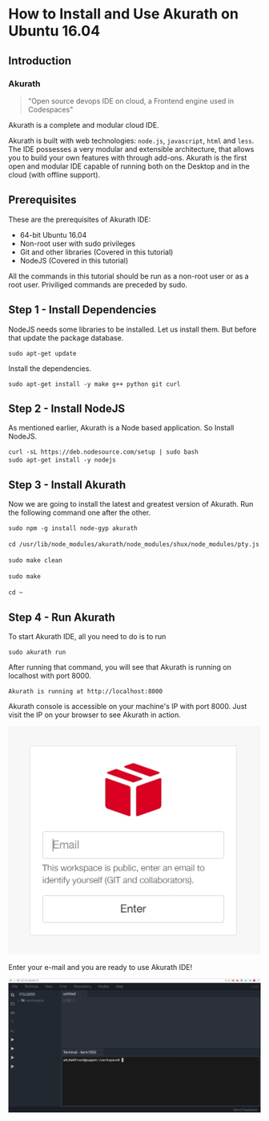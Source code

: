 # How to Install and Use Akurath on Ubuntu 16.04

## Introduction

###  Akurath

> "Open source devops IDE on cloud, a Frontend engine used in Codespaces"

Akurath is a complete and modular cloud IDE.


Akurath is built with web technologies: `node.js`, `javascript`, `html` and `less`. The IDE possesses a very modular and extensible architecture, that allows you to build your own features with through add-ons. Akurath is the first open and modular IDE capable of running both on the Desktop and in the cloud (with offline support).

## Prerequisites

These are the prerequisites of Akurath IDE:
* 64-bit Ubuntu 16.04
* Non-root user with sudo privileges
* Git and other libraries (Covered in this tutorial)
* NodeJS (Covered in this tutorial)

All the commands in this tutorial should be run as a non-root user or as a root user. Priviliged commands are preceded by sudo.

## Step 1 - Install Dependencies

NodeJS needs some libraries to be installed. Let us install them. But before that update the package database.

```
sudo apt-get update
```

Install the dependencies.

```
sudo apt-get install -y make g++ python git curl
```

## Step 2 - Install NodeJS

As mentioned earlier, Akurath is a Node based application. So Install NodeJS.

```
curl -sL https://deb.nodesource.com/setup | sudo bash
sudo apt-get install -y nodejs
```

## Step 3 - Install Akurath

Now we are going to install the latest and greatest version of Akurath. Run the following command one after the other.

```
sudo npm -g install node-gyp akurath

cd /usr/lib/node_modules/akurath/node_modules/shux/node_modules/pty.js

sudo make clean

sudo make

cd ~
```

## Step 4 - Run Akurath

To start Akurath IDE, all you need to do is to run

```
sudo akurath run
```

After running that command, you will see that Akurath is running on localhost with port 8000.

```
Akurath is running at http://localhost:8000
```

Akurath console is accessible on your machine's IP with port 8000. Just visit the IP on your browser to see Akurath in action.

![email](images/email.jpg)

Enter your e-mail and you are ready to use Akurath IDE!

![landingpage](images/landing.jpg)
